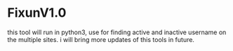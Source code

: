 # FixunV1.0
this tool will run in python3, use for finding active and inactive username  on the multiple sites. i will bring more updates of this tools in future.
